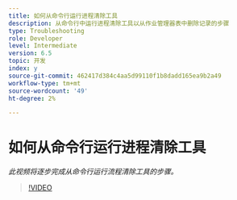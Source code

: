 ```yaml
---
title: 如何从命令行运行进程清除工具
description: 从命令行中运行进程清除工具以从作业管理器表中删除记录的步骤
type: Troubleshooting
role: Developer
level: Intermediate
version: 6.5
topic: 开发
index: y
source-git-commit: 462417d384c4aa5d99110f1b8dadd165ea9b2a49
workflow-type: tm+mt
source-wordcount: '49'
ht-degree: 2%

---
```



# 如何从命令行运行进程清除工具

*此视频将逐步完成从命令行运行流程清除工具的步骤。*

>[!VIDEO](https://video.tv.adobe.com/v/335508?quality=9&learn=on)
